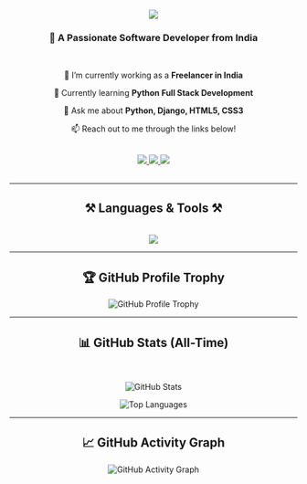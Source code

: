 <h1 align="center">
    <img src="https://readme-typing-svg.herokuapp.com/?font=Righteous&size=35&center=true&vCenter=true&width=500&height=70&duration=4000&lines=Hi+There!+👋;+I'm+Sanjay+S;" />
</h1>

<h3 align="center">🚀 A Passionate Software Developer from India</h3>

<br/>

<div align="center">
 
 🔭 I’m currently working as a **Freelancer in India**  
 
 🌱 Currently learning **Python Full Stack Development**  

 💬 Ask me about **Python, Django, HTML5, CSS3**  
 
 📫 Reach out to me through the links below!  

</div>
 
<br/>

<div align="center"> 
  <a href="mailto:sanjayskpy1@gmail.com">
    <img src="https://img.shields.io/badge/Gmail-333333?style=for-the-badge&logo=gmail&logoColor=red" />
  </a>
  <a href="https://linkedin.com/in/sanjay-sk953925" target="_blank">
    <img src="https://img.shields.io/badge/LinkedIn-0077B5?style=for-the-badge&logo=linkedin&logoColor=white" />
  </a>
  <a href="https://sk-sanju.github.io/my-portfolio/" target="_blank">
     <img src="https://img.shields.io/badge/Portfolio-FF5722?style=for-the-badge&logo=todoist&logoColor=white" />
  </a>
</div>

<br/>

---

<h2 align="center">⚒️ Languages & Tools ⚒️</h2>

<br/>

<div align="center">
    <img src="https://skillicons.dev/icons?i=python,django,javascript,html,css,bootstrap,react,git,github,vscode,linux,postgresql" />
</div>

---

<h2 align="center">🏆 GitHub Profile Trophy</h2>
<p align="center">
    <img src="https://github-profile-trophy.vercel.app/?username=sk-sanju&theme=radical&no-frame=true&margin-w=10" alt="GitHub Profile Trophy" />
</p>

---

<h2 align="center">📊 GitHub Stats (All-Time)</h2>

<br/>

<p align="center">
    <img src="https://github-readme-stats.vercel.app/api?username=sk-sanju&show_icons=true&locale=en&count_private=true&include_all_commits=true&theme=radical" alt="GitHub Stats" />
</p>

<p align="center">
    <img src="https://github-readme-stats.vercel.app/api/top-langs?username=sk-sanju&show_icons=true&locale=en&layout=compact&theme=radical" alt="Top Languages" />
</p>

---

<h2 align="center">📈 GitHub Activity Graph</h2>

<p align="center">
    <img src="https://github-readme-activity-graph.vercel.app/graph?username=sk-sanju&theme=radical" alt="GitHub Activity Graph" />
</p>
